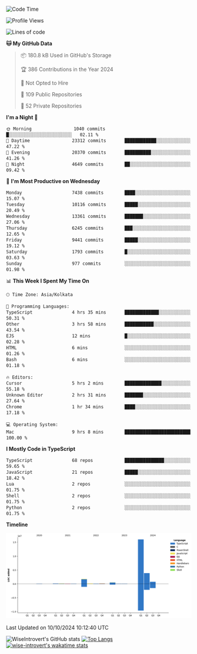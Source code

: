 <!--START_SECTION:waka-->
![Code Time](http://img.shields.io/badge/Code%20Time-1%2C653%20hrs%2053%20mins-blue)

![Profile Views](http://img.shields.io/badge/Profile%20Views-4-blue)

![Lines of code](https://img.shields.io/badge/From%20Hello%20World%20I%27ve%20Written-23.6%20million%20lines%20of%20code-blue)

**🐱 My GitHub Data** 

> 📦 180.8 kB Used in GitHub's Storage 
 > 
> 🏆 386 Contributions in the Year 2024
 > 
> 🚫 Not Opted to Hire
 > 
> 📜 109 Public Repositories 
 > 
> 🔑 52 Private Repositories 
 > 
**I'm a Night 🦉** 

```text
🌞 Morning                1040 commits        █░░░░░░░░░░░░░░░░░░░░░░░░   02.11 % 
🌆 Daytime                23312 commits       ████████████░░░░░░░░░░░░░   47.22 % 
🌃 Evening                20370 commits       ██████████░░░░░░░░░░░░░░░   41.26 % 
🌙 Night                  4649 commits        ██░░░░░░░░░░░░░░░░░░░░░░░   09.42 % 
```
📅 **I'm Most Productive on Wednesday** 

```text
Monday                   7438 commits        ████░░░░░░░░░░░░░░░░░░░░░   15.07 % 
Tuesday                  10116 commits       █████░░░░░░░░░░░░░░░░░░░░   20.49 % 
Wednesday                13361 commits       ███████░░░░░░░░░░░░░░░░░░   27.06 % 
Thursday                 6245 commits        ███░░░░░░░░░░░░░░░░░░░░░░   12.65 % 
Friday                   9441 commits        █████░░░░░░░░░░░░░░░░░░░░   19.12 % 
Saturday                 1793 commits        █░░░░░░░░░░░░░░░░░░░░░░░░   03.63 % 
Sunday                   977 commits         ░░░░░░░░░░░░░░░░░░░░░░░░░   01.98 % 
```


📊 **This Week I Spent My Time On** 

```text
🕑︎ Time Zone: Asia/Kolkata

💬 Programming Languages: 
TypeScript               4 hrs 35 mins       █████████████░░░░░░░░░░░░   50.31 % 
Other                    3 hrs 58 mins       ███████████░░░░░░░░░░░░░░   43.54 % 
EJS                      12 mins             █░░░░░░░░░░░░░░░░░░░░░░░░   02.28 % 
HTML                     6 mins              ░░░░░░░░░░░░░░░░░░░░░░░░░   01.26 % 
Bash                     6 mins              ░░░░░░░░░░░░░░░░░░░░░░░░░   01.18 % 

🔥 Editors: 
Cursor                   5 hrs 2 mins        ██████████████░░░░░░░░░░░   55.18 % 
Unknown Editor           2 hrs 31 mins       ███████░░░░░░░░░░░░░░░░░░   27.64 % 
Chrome                   1 hr 34 mins        ████░░░░░░░░░░░░░░░░░░░░░   17.18 % 

💻 Operating System: 
Mac                      9 hrs 8 mins        █████████████████████████   100.00 % 
```

**I Mostly Code in TypeScript** 

```text
TypeScript               68 repos            ███████████████░░░░░░░░░░   59.65 % 
JavaScript               21 repos            █████░░░░░░░░░░░░░░░░░░░░   18.42 % 
Lua                      2 repos             ░░░░░░░░░░░░░░░░░░░░░░░░░   01.75 % 
Shell                    2 repos             ░░░░░░░░░░░░░░░░░░░░░░░░░   01.75 % 
Python                   2 repos             ░░░░░░░░░░░░░░░░░░░░░░░░░   01.75 % 
```



**Timeline**

![Lines of Code chart](https://raw.githubusercontent.com/wise-introvert/wise-introvert/master/assets/bar_graph.png)


 Last Updated on 10/10/2024 10:12:40 UTC
<!--END_SECTION:waka-->

![WiseIntrovert's GitHub stats](https://github-readme-stats.vercel.app/api?username=wise-introvert&count_private=true&show_icons=true)
[![Top Langs](https://github-readme-stats.vercel.app/api/top-langs/?username=wise-introvert&langs_count=10)](https://github.com/anuraghazra/github-readme-stats)
[![wise-introvert's wakatime stats](https://github-readme-stats.vercel.app/api/wakatime?username=wiseintrovert)](https://github.com/anuraghazra/github-readme-stats)
